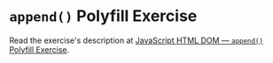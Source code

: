 
# `append()` Polyfill Exercise

Read the exercise's description at [JavaScript HTML DOM — `append()` Polyfill Exercise](https://www.codeguage.com/courses/js/html-dom-append-polyfill-exercise).